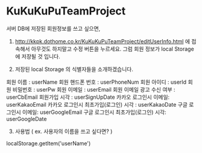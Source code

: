 # KuKuKuPuTeamProject




서버 DB에 저장된 회원정보를 쓰고 싶으면,

1. http://kkpk.dothome.co.kr/KuKuKuPuTeamProject/editUserInfo.html 에 접속해서 아무것도 하지말고 수정 버튼을 누르세요.
    그럼 회원 정보가 local Storage에 저장될 것 입니다.

2. 저장된 local Storage 의 식별자들을 소개하겠습니다.

 회원 이름  : userName
 회원 핸드폰 번호 : userPhoneNum
 회원 아이디 : userId
 회원 비밀번호 : userPw
 회원 이메일 : userEmail
 회원 이메일 광고 수신 여부 : userCbEmail
 회원가입 시각 : userSignUpDate
 카카오 로그인시 이메일: userKakaoEmail
 카카오 로그인시 최초가입(로그인) 시각 : userKakaoDate
 구글 로그인시 이메일: userGoogleEmail
 구글 로그인시 최초가입(로그인) 시각: userGoogleDate
 
 3. 사용법 ( ex. 사용자의 이름을 쓰고 싶다면?  )
    
   localStorage.getItem('userName')
  
  
 
